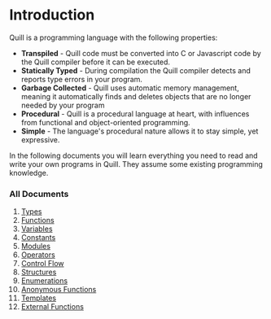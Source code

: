 
# Introduction

Quill is a programming language with the following properties:
- **Transpiled** - Quill code must be converted into C or Javascript code by the Quill compiler before it can be executed.
- **Statically Typed** - During compilation the Quill compiler detects and reports type errors in your program.
- **Garbage Collected** - Quill uses automatic memory management, meaning it automatically finds and deletes objects that are no longer needed by your program
- **Procedural** - Quill is a procedural language at heart, with influences from functional and object-oriented programming.
- **Simple** - The language's procedural nature allows it to stay simple, yet expressive.

In the following documents you will learn everything you need to read and write your own programs in Quill. They assume some existing programming knowledge.

### All Documents

1. [Types](types.md)
2. [Functions](functions.md)
3. [Variables](variables.md)
4. [Constants](constants.md)
5. [Modules](modules.md)
6. [Operators](operators.md)
7. [Control Flow](control_flow.md)
8. [Structures](structures.md)
9. [Enumerations](enumerations.md)
10. [Anonymous Functions](closures.md)
11. [Templates](templates.md)
12. [External Functions](externals.md)